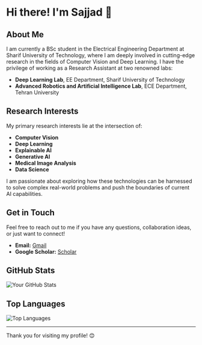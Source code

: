 # Hi there! I'm Sajjad 👋

## About Me

I am currently a BSc student in the Electrical Engineering Department at Sharif University of Technology, where I am deeply involved in cutting-edge research in the fields of Computer Vision and Deep Learning. I have the privilege of working as a Research Assistant at two renowned labs:

- **Deep Learning Lab**, EE Department, Sharif University of Technology
- **Advanced Robotics and Artificial Intelligence Lab**, ECE Department, Tehran University

## Research Interests

My primary research interests lie at the intersection of:

- **Computer Vision**
- **Deep Learning**
- **Explainable AI**
- **Generative AI**
- **Medical Image Analysis**
- **Data Science**

I am passionate about exploring how these technologies can be harnessed to solve complex real-world problems and push the boundaries of current AI capabilities.


## Get in Touch

Feel free to reach out to me if you have any questions, collaboration ideas, or just want to connect!

- **Email:** [Gmail](mailto:sajjadhashembeiki@gmail.com)
- **Google Scholar:** [Scholar](https://scholar.google.com/citations?user=fvX499wAAAAJ&hl=en&oi=ao)


## GitHub Stats

![Your GitHub Stats](https://github-readme-stats.vercel.app/api?username=SajjadHm&show_icons=true&theme=radical)

## Top Languages

![Top Languages](https://github-readme-stats.vercel.app/api/top-langs/?username=SajjadHm&layout=compact&theme=radical)

---

Thank you for visiting my profile! 😊
